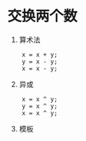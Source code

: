 # 交换两个数

1. 算术法
```
    x = x + y;
    y = x - y;
    x = x - y;
```

2. 异或
```
    x = x ^ y;
    y = x ^ y;
    x = x ^ y;
```

3. 模板